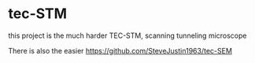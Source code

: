 # tec-STM
this project is the much harder TEC-STM, scanning tunneling microscope 

There is also the easier https://github.com/SteveJustin1963/tec-SEM
